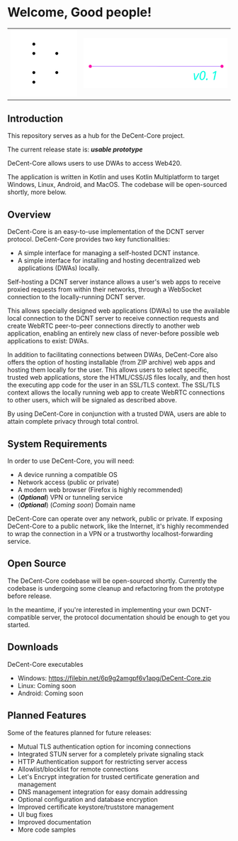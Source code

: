 # Welcome, Good people!

<table>
  <tr>
    <td><img src="readme/amuletz.svg#play" style="width: 280px;"></td>
    <td><img src="readme/logo.svg" style="width: 600px;"></td>
  </tr>
</table>

## Introduction

This repository serves as a hub for the DeCent-Core project. 

The current release state is: ***usable prototype***

DeCent-Core allows users to use DWAs to access Web420.

The application is written in Kotlin and uses Kotlin Multiplatform to target Windows, Linux, Android, and MacOS. The codebase will be open-sourced shortly, more below.

## Overview 

DeCent-Core is an easy-to-use implementation of the DCNT server protocol. DeCent-Core provides two key functionalities:

- A simple interface for managing a self-hosted DCNT instance.
- A simple interface for installing and hosting decentralized web applications (DWAs) locally.

Self-hosting a DCNT server instance allows a user's web apps to receive proxied requests from within their networks, through a WebSocket connection to the locally-running DCNT server.

This allows specially designed web applications (DWAs) to use the available local connection to the DCNT server to receive connection requests and create WebRTC peer-to-peer connections directly to another web application, enabling an entirely new class of never-before possible web applications to exist: DWAs.

In addition to facilitating connections between DWAs, DeCent-Core also offers the option of hosting installable (from ZIP archive) web apps and hosting them locally for the user. This allows users to select specific, trusted web applications, store the HTML/CSS/JS files locally, and then host the executing app code for the user in an SSL/TLS context. The SSL/TLS context allows the locally running web app to create WebRTC connections to other users, which will be signaled as described above.

By using DeCent-Core in conjunction with a trusted DWA, users are able to attain complete privacy through total control.

## System Requirements

In order to use DeCent-Core, you will need:

- A device running a compatible OS
- Network access (public or private)
- A modern web browser (Firefox is highly recommended)
- (***Optional***) VPN or tunneling service
- (***Optional***) (*Coming soon*) Domain name

DeCent-Core can operate over any network, public or private. If exposing DeCent-Core to a public network, like the Internet, it's highly recommended to wrap the connection in a VPN or a trustworthy localhost-forwarding service.

## Open Source
The DeCent-Core codebase will be open-sourced shortly. Currently the codebase is undergoing some cleanup and refactoring from the prototype before release. 

In the meantime, if you're interested in implementing your own DCNT-compatible server, the protocol documentation should be enough to get you started.

## Downloads
DeCent-Core executables

- Windows: <a href="https://filebin.net/6p9g2amgpf6v1apg/DeCent-Core.zip" target="_blank">https://filebin.net/6p9g2amgpf6v1apg/DeCent-Core.zip </a>
- Linux: Coming soon
- Android: Coming soon


## Planned Features

Some of the features planned for future releases:

- Mutual TLS authentication option for incoming connections
- Integrated STUN server for a completely private signaling stack
- HTTP Authentication support for restricting server access
- Allowlist/blocklist for remote connections
- Let's Encrypt integration for trusted certificate generation and management
- DNS management integration for easy domain addressing
- Optional configuration and database encryption
- Improved certificate keystore/truststore management
- UI bug fixes
- Improved documentation
- More code samples

<br>



